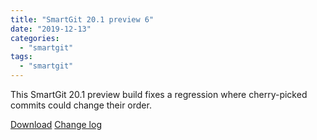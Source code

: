 ```yaml
---
title: "SmartGit 20.1 preview 6"
date: "2019-12-13"
categories: 
  - "smartgit"
tags: 
  - "smartgit"
---
```


This SmartGit 20.1 preview build fixes a regression where cherry-picked commits could change their order.

[Download](http://www.syntevo.com/smartgit/preview) [Change log](http://www.syntevo.com/smartgit/changelog-eap.txt)
